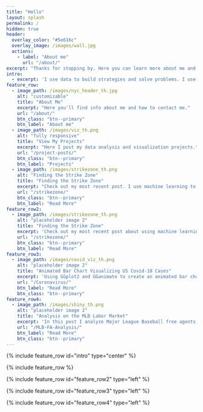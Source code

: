 ```yaml
---
title: "Hello"
layout: splash
permalink: /
hidden: true
header:
  overlay_color: "#5e616c"
  overlay_image: /images/wall.jpg
  actions:
    - label: "About me"
      url: "/about/"
excerpt: "Thanks for stopping by. Here you can learn more about me and what I'm up to. To get in touch, click the link below."
intro: 
  - excerpt: 'I use data to build strategies and solve problems. I use this page to share the new tools, languages, and methodologies I am continually trying to learn.'
feature_row:
  - image_path: /images/nyc_header_th.jpg
    alt: "customizable"
    title: "About Me"
    excerpt: "Here you'll find info about me and how to contact me."
    url: "/about/"
    btn_class: "btn--primary"
    btn_label: "About me"
  - image_path: /images/viz_th.png
    alt: "fully responsive"
    title: "View My Projects"
    excerpt: "Here I post my data analysis and visualization projects."
    url: "/project-posts/"
    btn_class: "btn--primary"
    btn_label: "Projects"
  - image_path: /images/strikezone_th.png
    alt: "Finding the Strike Zone"
    title: "Finding the Strike Zone"
    excerpt: "Check out my most recent post. I use machine learning to re-think the Strike Zone."
    url: "/strikezone/"
    btn_class: "btn--primary"
    btn_label: "Read More"
feature_row2:
  - image_path: /images/strikezone_th.png
    alt: "placeholder image 2"
    title: "Finding the Strike Zone"
    excerpt: 'Check out my most recent post about using machine learning to re-think the strikezone.'
    url: "/strikezone/"
    btn_class: "btn--primary"
    btn_label: "Read More"
feature_row3:
  - image_path: /images/covid_viz_th.png
    alt: "placeholder image 2"
    title: "Animated Bar Chart Visualizing US Covid-18 Cases"
    excerpt: 'Using GGplot2 and GGanimate to create an animated bar chart.'
    url: "/Coronavirus/"
    btn_label: "Read More"
    btn_class: "btn--primary"
feature_row4:
  - image_path: /images/shiny_th.png
    alt: "placeholder image 2"
    title: "Analysis on the MLB Labor Market"
    excerpt: 'In this post I analyze Major League Baseball free agents and use different regression techniques to identify what factors help explain the value and length of a player's contract.'
    url: "/MLB-FA-Analysis/"
    btn_label: "Read More"
    btn_class: "btn--primary"
---
```


{% include feature_row id="intro" type="center" %}

{% include feature_row %}

{% include feature_row id="feature_row2" type="left" %}

{% include feature_row id="feature_row3" type="left" %}

{% include feature_row id="feature_row4" type="left" %}


